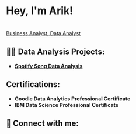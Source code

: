 <h1>Hey, I'm Arik! </h1>
  
<br/> <a href="https://www.linkedin.com/in/arikmyers/">Business Analyst, Data Analyst</a>

<h2>👨‍💻 Data Analysis Projects:</h2>

- <b>[Spotify Song Data Analysis](https://github.com/AnalyzerArik/Spotify-Song-Data-Exploratory-Data-Analysis)</b>

<h2>Certifications:</h2>

- <b>Goodle Data Analytics Professional Certificate</b>
- <b> IBM Data Science Professional Certificate</b>
  
<h2> 🤳 Connect with me:</h2>

[linkedin]: https://linkedin.com/in/arikmyers

<!--
**AnalyzerArik** is a ✨ _special_ ✨ repository because its `README.md` (this file) appears on your GitHub profile.

Here are some ideas to get you started:

- 🔭 I’m currently working on ...
- 🌱 I’m currently learning ...
- 👯 I’m looking to collaborate on ...
- 🤔 I’m looking for help with ...
- 💬 Ask me about ...
- 📫 How to reach me: ...
- 😄 Pronouns: ...
- ⚡ Fun fact: ...
-->
